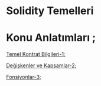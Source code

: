 # Solidity Temelleri
 
# Konu Anlatımları ;
[Temel Kontrat Bilgileri-1;](https://github.com/umaysafak/Solidity-Temeller/blob/main/Temel%20Kontrat%20Bilgileri-1)

[Değişkenler ve Kapsamlar-2;](https://github.com/umaysafak/Solidity-Temeller/blob/main/Değişkenler%20ve%20Kapsamlar%202)

[Fonsiyonlar-3;](https://github.com/umaysafak/Solidity-Temeller/blob/main/Fonsiyonlar-3)
  
